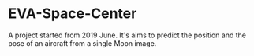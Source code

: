 # EVA-Space-Center
A project started from 2019 June. It's aims to predict the position and the pose of an aircraft from a single Moon image.
